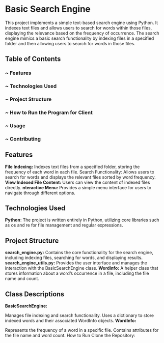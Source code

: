 # Basic Search Engine

This project implements a simple text-based search engine using Python. It indexes text files and allows users to search for words within those files, displaying the relevance based on the frequency of occurrence. The search engine mimics a basic search functionality by indexing files in a specified folder and then allowing users to search for words in those files.

## Table of Contents

### ~ Features
### ~ Technologies Used
### ~ Project Structure
### ~ How to Run the Program for Client
### ~ Usage
### ~ Contributing

## Features
**File Indexing:** Indexes text files from a specified folder, storing the frequency of each word in each file.
Search Functionality: Allows users to search for words and displays the relevant files sorted by word frequency.
**View Indexed File Content:** Users can view the content of indexed files directly.
**nteractive Menu:** Provides a simple menu interface for users to navigate through different options.

## Technologies Used
**Python:** The project is written entirely in Python, utilizing core libraries such as os and re for file management and regular expressions.

## Project Structure
**search_engine.py:** Contains the core functionality for the search engine, including indexing files, searching for words, and displaying results.
**search_engine_utils.py:** Provides the user interface and manages the interaction with the BasicSearchEngine class.
**WordInfo:** A helper class that stores information about a word’s occurrence in a file, including the file name and count.

## Class Descriptions
**BasicSearchEngine:**

Manages file indexing and search functionality.
Uses a dictionary to store indexed words and their associated WordInfo objects.
**WordInfo:**

Represents the frequency of a word in a specific file.
Contains attributes for the file name and word count.
How to Run
Clone the Repository:
